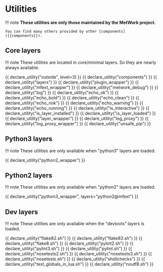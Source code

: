 # Utilities

!!! note
    **These utilities are only those maintained by the MetWork project.**

    You can find many others provided by other [components]({{components}}).

## Core layers

!!! note
    These utilities are located in core/minimal layers. So they are nearly
    always available.

{{ declare_utility("outside", level=3) }}
{{ declare_utility("components") }}
{{ declare_utility("layers") }}
{{ declare_utility("plugin_wrapper") }}
{{ declare_utility("mfext_wrapper") }}
{{ declare_utility("metwork_debug") }}
{{ declare_utility("log") }}
{{ declare_utility("echo_ok") }}
{{ declare_utility("echo_bold") }}
{{ declare_utility("echo_clean") }}
{{ declare_utility("echo_nok") }}
{{ declare_utility("echo_warning") }}
{{ declare_utility("echo_running") }}
{{ declare_utility("is_interactive") }}
{{ declare_utility("is_layer_installed") }}
{{ declare_utility("is_layer_loaded") }}
{{ declare_utility("layer_wrapper") }}
{{ declare_utility("log_proxy") }}
{{ declare_utility("log_proxy_wrapper") }}
{{ declare_utility("unsafe_pip") }}


## Python3 layers

!!! note
    These utilities are only available when "python3" layers are loaded.

{{ declare_utility("python2_wrapper") }}

## Python2 layers

!!! note
    These utilities are only available when "python2" layers are loaded.

{{ declare_utility("python3_wrapper", layers="python2@mfext") }}

## Dev layers

!!! note
    These utilities are only available when the "devtools" layers is loaded.

{{ declare_utility("flake82.sh") }}
{{ declare_utility("flake83.sh") }}
{{ declare_utility("flake8.sh") }}
{{ declare_utility("pylint2.sh") }}
{{ declare_utility("pylint3.sh") }}
{{ declare_utility("pylint.sh") }}
{{ declare_utility("nosetests2.sh") }}
{{ declare_utility("nosetests3.sh") }}
{{ declare_utility("nosetests.sh") }}
{{ declare_utility("shellchecks") }}
{{ declare_utility("test_globals_in_lua.sh") }}
{{ declare_utility("noutf8.sh") }}
